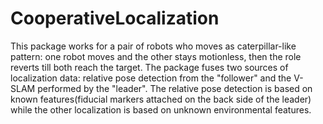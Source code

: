 # CooperativeLocalization
This package works for a pair of robots who moves as caterpillar-like pattern: one robot moves and the other stays motionless, then the role reverts till both reach the target.
The package fuses two sources of localization data: relative pose detection from the "follower" and the V-SLAM performed by the "leader". The relative pose detection is based on known features(fiducial markers attached on the back side of the leader) while the other localization is based on unknown environmental features.


